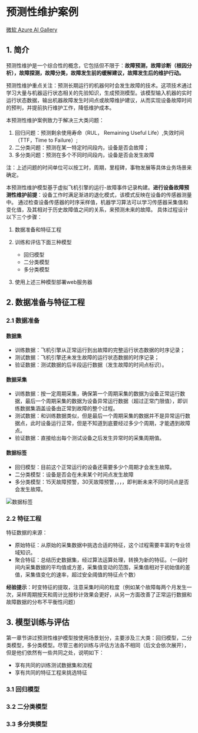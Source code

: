 # 预测性维护案例

[微软 Azure AI Gallery](https://gallery.azure.ai/Collection/Predictive-Maintenance-Template-3)
## 1. 简介
预测性维护是一个综合性的概念，它包括但不限于：**故障预测，故障诊断（根因分析），故障探测，故障分类，故障发生前的缓解建议，故障发生后的维护行动。**

预测性维护重点关注：预测长期运行的机器何时会发生故障的技术。这项技术通过学习大量与机器运行状态相关的先验知识，生成预测模型。该模型输入机器的实时运行状态数据，输出机器故障发生时间点或故障维护建议，从而实现设备故障时间的预判，并提前执行维护工作，降低维护成本。

本预测性维护案例致力于解决三大类问题：
1. 回归问题：预测剩余使用寿命（RUL， Remaining Useful Life）,失效时间（TTF，Time to Failure）;
2. 二分类问题：预测在某一特定时间段内，设备是否会故障；
3. 多分类问题：预测在多个不同时间段内，设备是否会发生故障

注：上述问题的时间单位可以按工时，周期，里程碑，事物发展等具体业务场景来确定。

本预测性维护模型基于虚拟飞机引擎的运行-故障事件记录构建。**进行设备故障预测性维护前提**：设备工作时满足渐进的退化模式，该模式反映在设备的传感器测量中。 通过检查设备传感器的时序采样值，机器学习算法可以学习传感器采集值和变化值，及其相对于历史故障值之间的关系，来预测未来的故障。 具体过程设计以下三个步骤：

1. 数据准备和特征工程

2. 训练和评估下面三种模型
   * 回归模型
   * 二分类模型
   * 多分类模型

3. 使用上述三种模型部署web服务器

## 2. 数据准备与特征工程
### 2.1 数据准备
#### 数据集

* 训练数据：飞机引擎从正常运行到出故障的完整运行状态数据的时序记录；
* 测试数据：飞机引擎还未发生故障的运行状态数据的时序记录；
* 验证数据：测试数据的后半段运行数据（发生故障的时间点标识）。

#### 数据采集
* 训练数据：按一定周期采集，确保第一个周期采集的数据为设备正常运行数据，最后一个周期采集的数据为设备异常运行数据（超过正常门限值），即训练数据集涵盖设备由正常到故障的整个过程。
* 测试数据：和训练数据类似，但是最后一个周期采集的数据并不是异常运行数据点，此时设备运行正常，但是不知道到底要经过多少个周期，才能遇到故障点。
* 验证数据：直接给出每个测试设备之后发生异常时的采集周期值。

#### 数据标签
* 回归模型：目前这个正常运行的设备还需要多少个周期才会发生故障。
* 二分类模型：设备是否会在未来某个时间点发生故障
* 多分类模型：15天故障预警，30天故障预警，，，，即判断未来不同时间点是否会发生故障。

![数据标签](https://az712634.vo.msecnd.net/samplesimg/v1/T4/labeling_1.png)

### 2.2 特征工程
特征数据的来源：
* 原始特征：从原始的采集数据中挑选合适的特征，这个过程需要丰富的专业领域知识。
* 聚合特征：总结历史数据集，经过算法运算处理，转换为新的特征。（一段时间内采集数据的平均值或方差，采集值变动的范围，采集值相对于初始值的差值，采集值变化的速率，超过安全阈值的特征点个数）

**经验提示**：时变特征的提取，注意采集时间的粒度（例如某个故障每两个月发生一次，采样周期按天和周计比按秒计效果会更好，从另一方面改善了正常运行数据和故障数据的分布不平衡性问题）

## 3. 模型训练与评估
第一章节讲过预测性维护模型按使用场景划分，主要涉及三大类：回归模型，二分类模型，多分类模型。尽管三者的训练与评估方法各不相同（后文会依次展开），但是他们依然有一些共同之处，说明如下：

* 享有共同的训练测试数据集和流程 
* 享有共同的特征工程来挑选特征
  
### 3.1 回归模型

### 3.2 二分类模型
### 3.3 多分类模型